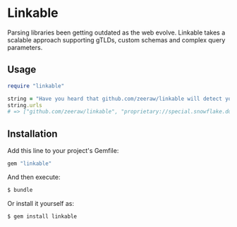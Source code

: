 # Linkable
Parsing libraries been getting outdated as the web evolve. Linkable takes a scalable approach supporting gTLDs, custom schemas and complex query parameters.

## Usage

```ruby
require "linkable"

string = "Have you heard that github.com/zeeraw/linkable will detect your proprietary://special.snowflake.domain domain."
string.urls
# => ["github.com/zeeraw/linkable", "proprietary://special.snowflake.domain"]
```

## Installation
Add this line to your project's Gemfile:

```ruby
gem "linkable"
```

And then execute:

```bash
$ bundle
```

Or install it yourself as:

```bash
$ gem install linkable
```

